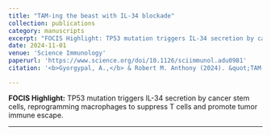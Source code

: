 ```yaml
---
title: "TAM-ing the beast with IL-34 blockade"
collection: publications
category: manuscripts
excerpt: "FOCIS Highlight: TP53 mutation triggers IL-34 secretion by cancer stem cells, reprogramming macrophages to suppress T cells and promote tumor immune escape. <br/>"
date: 2024-11-01
venue: 'Science Immunology'
paperurl: 'https://www.science.org/doi/10.1126/sciimmunol.adu0981'
citation: '<b>Gyorgypal, A.,</b> & Robert M. Anthony (2024). &quot;TAM-ing the beast with IL-34 blockade.&quot; <i>Science Immunology</i>. 9(101), eadu0981.'

---
```


<b>FOCIS Highlight:</b> TP53 mutation triggers IL-34 secretion by cancer stem cells, reprogramming macrophages to suppress T cells and promote tumor immune escape.

---
